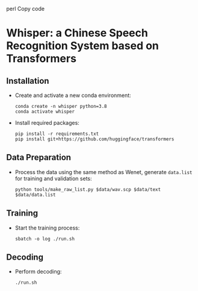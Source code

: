 perl
Copy code
# Whisper: a Chinese Speech Recognition System based on Transformers

## Installation
- Create and activate a new conda environment:
    ```
    conda create -n whisper python=3.8
    conda activate whisper
    ```

- Install required packages:
    ```
    pip install -r requirements.txt
    pip install git+https://github.com/huggingface/transformers
    ```

## Data Preparation
- Process the data using the same method as Wenet, generate `data.list` for training and validation sets:
    ```
    python tools/make_raw_list.py $data/wav.scp $data/text $data/data.list
    ```

## Training
- Start the training process:
    ```
    sbatch -o log ./run.sh
    ```

## Decoding
- Perform decoding:
    ```
    ./run.sh
    ```
